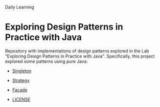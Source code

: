 Daily Learning

# Exploring Design Patterns in Practice with Java

Repository with implementations of design patterns explored in the Lab "Exploring Design Patterns in Practice with Java". Specifically, this project explored some patterns using pure Java:
- [Singleton](./singleton)
- [Strategy](./strategy)
- [Facade](https://github.com/njtsb1/Exploring_Design_Patterns_in_Practice_with_Java/tree/master/src/one/digitalinnovation/gof/facade "facade")

- [LICENSE](./LICENSE) 

